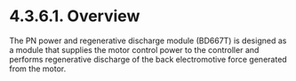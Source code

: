 ﻿# 4.3.6.1. Overview

The PN power and regenerative discharge module (BD667T) is designed as a module that supplies the motor control power to the controller and performs regenerative discharge of the back electromotive force generated from the motor.